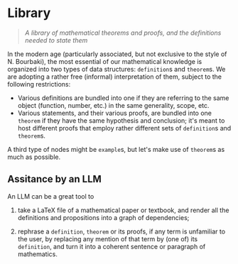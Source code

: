 # Library

> *A library of mathematical theorems and proofs, and the definitions needed to state them*


In the modern age (particularly associated, but not exclusive to the style of N. Bourbaki), 
the most essential of our mathematical knowledge is organized into two types of data structures: 
`definition`s and `theorem`s. We are adopting a rather free (informal) interpretation 
of them, subject to the following restrictions:

- Various definitions are bundled into one if they are referring to the same object
(function, number, etc.) in the same generality, scope, etc.
- Various statements, and their various proofs, are bundled into one `theorem` if
they have the same hypothesis and conclusion; it's meant to host different proofs
that employ rather different sets of `definition`s and `theorem`s.

A third type of nodes might be `example`s, but let's make use of `theorem`s as much as possible.

## Assitance by an LLM

An LLM can be a great tool to

1. take a LaTeX file of a mathematical paper or textbook, and render all the definitions
and propositions into a graph of dependencies;

1. rephrase a `definition`, `theorem` or its proofs, if any term is unfamiliar to the user,
by replacing any mention of that term by (one of) its `definition`, and turn it into a coherent
sentence or paragraph of mathematics.
